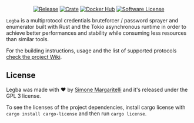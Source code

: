 <p align="center">
  <p align="center">
    <a href="https://github.com/evilsocket/legba/releases/latest"><img alt="Release" src="https://img.shields.io/github/release/evilsocket/legba.svg?style=flat-square"></a>
    <a href="https://crates.io/crates/legba"><img alt="Crate" src="https://img.shields.io/crates/v/legba.svg"></a>
    <a href="https://hub.docker.com/r/evilsocket/legba"><img alt="Docker Hub" src="https://img.shields.io/docker/v/evilsocket/legba?logo=docker"></a>
    <a href="https://github.com/evilsocket/legba/blob/master/LICENSE.md"><img alt="Software License" src="https://img.shields.io/badge/license-GPL3-brightgreen.svg?style=flat-square"></a>
  </p>
</p>

`Legba` is a multiprotocol credentials bruteforcer / password sprayer and enumerator built with Rust and the Tokio asynchronous runtime in order to achieve
better performances and stability while consuming less resources than similar tools.

For the building instructions, usage and the list of supported protocols [check the project Wiki](https://github.com/evilsocket/legba/wiki).

## License

Legba was made with ♥  by [Simone Margaritelli](https://www.evilsocket.net/) and it's released under the GPL 3 license.

To see the licenses of the project dependencies, install cargo license with `cargo install cargo-license` and then run `cargo license`.